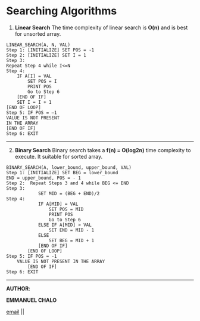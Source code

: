 # Searching Algorithms

1. __Linear Search__
The time complexity of linear search is **O(n)** and is best for unsorted array.
```
LINEAR_SEARCH(A, N, VAL)
Step 1: [INITIALIZE] SET POS = -1
Step 2: [INITIALIZE] SET I = 1
Step 3:
Repeat Step 4 while I<=N
Step 4:
    IF A[I] = VAL
        SET POS = I
        PRINT POS
        Go to Step 6
    [END OF IF]
    SET I = I + 1
[END OF LOOP]
Step 5: IF POS = –1
VALUE IS NOT PRESENT
IN THE ARRAY
[END OF IF]
Step 6: EXIT
```
---
2. __Binary Search__
   Binary search takes a **f(n) = O(log2n)** time complexity to execute. It suitable for sorted array.
```
BINARY_SEARCH(A, lower_bound, upper_bound, VAL)
Step 1: [INITIALIZE] SET BEG = lower_bound
END = upper_bound, POS = - 1
Step 2:  Repeat Steps 3 and 4 while BEG <= END
Step 3:
            SET MID = (BEG + END)/2
Step 4:
            IF A[MID] = VAL
                SET POS = MID
                PRINT POS
                Go to Step 6
            ELSE IF A[MID] > VAL
                SET END = MID - 1
            ELSE
                SET BEG = MID + 1
            [END OF IF]
        [END OF LOOP]
Step 5: IF POS = -1
    VALUE IS NOT PRESENT IN THE ARRAY
        [END OF IF]
Step 6: EXIT
```
---
__AUTHOR__:

__EMMANUEL CHALO__

[email](https://mail.google.com/mail/emusyoka759@gmail.com "email chalo") ||